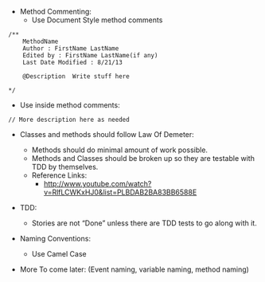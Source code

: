 * Method Commenting:
	* Use Document Style method comments

```
/**
    MethodName
    Author : FirstName LastName
    Edited by : FirstName LastName(if any)
    Last Date Modified : 8/21/13

    @Description  Write stuff here

*/
```

* Use inside method comments:

```
// More description here as needed
```


* Classes and methods should follow Law Of Demeter:
	* Methods should do minimal amount of work possible.
	* Methods and Classes should be broken up so they are testable with TDD by themselves.
	* Reference Links:
		* http://www.youtube.com/watch?v=RlfLCWKxHJ0&list=PLBDAB2BA83BB6588E

* TDD:
	* Stories are not “Done” unless there are TDD tests to go along with it.
* Naming Conventions:
	* Use Camel Case
* More To come later: (Event naming, variable naming, method naming)
